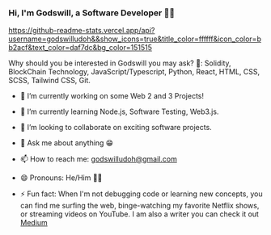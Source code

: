 ### Hi, I'm Godswill, a Software Developer 👋🏼

https://github-readme-stats.vercel.app/api?username=godswilludoh&&show_icons=true&title_color=ffffff&icon_color=bb2acf&text_color=daf7dc&bg_color=151515

Why should you be interested in Godswill you may ask? 🤗:
Solidity, BlockChain Technology, JavaScript/Typescript, Python, React, HTML, CSS, SCSS, Tailwind CSS, Git.

- 🔭 I’m currently working on some Web 2 and 3 Projects!
- 🌱 I’m currently learning Node.js, Software Testing, Web3.js.
- 👯 I’m looking to collaborate on exciting software projects.
- 💬 Ask me about anything 😁
- 📫 How to reach me: godswilludoh@gmail.com
- 😄 Pronouns: He/Him 🕴🏼

- ⚡ Fun fact: When I'm not debugging code or learning new concepts, you can find me surfing the web, binge-watching my favorite Netflix shows, or streaming videos on YouTube. I am also a writer you can check it out <a href="https://medium.com/@godswilludoh">Medium</a>
